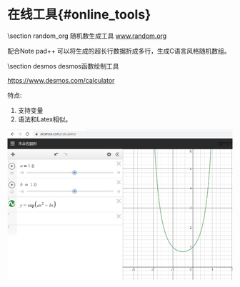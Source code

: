 在线工具{#online_tools}
======================

\section random_org 随机数生成工具
www.random.org

配合Note pad++ 可以将生成的超长行数据折成多行，生成C语言风格随机数组。

\section desmos desmos函数绘制工具

https://www.desmos.com/calculator

特点:
1. 支持变量
2. 语法和Latex相似。

![](./figures/desmos.png)